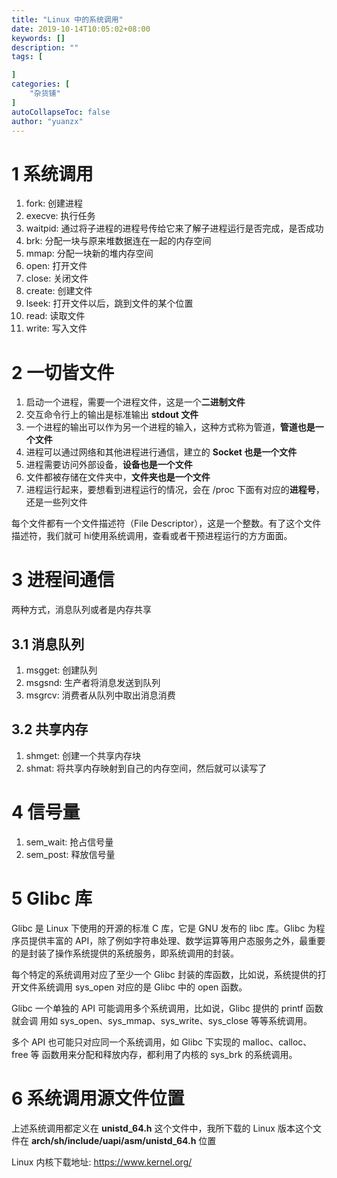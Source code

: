 ```yaml
---
title: "Linux 中的系统调用"
date: 2019-10-14T10:05:02+08:00
keywords: []
description: ""
tags: [

]
categories: [
    "杂货铺"
]
autoCollapseToc: false
author: "yuanzx"
---
```


# 1 系统调用

1. fork: 创建进程
2. execve: 执行任务
3. waitpid: 通过将子进程的进程号传给它来了解子进程运行是否完成，是否成功
4. brk: 分配一块与原来堆数据连在一起的内存空间
5. mmap: 分配一块新的堆内存空间
6. open: 打开文件
7. close: 关闭文件
8. create: 创建文件
9. lseek: 打开文件以后，跳到文件的某个位置
10. read: 读取文件
11. write: 写入文件

# 2 一切皆文件

1. 启动一个进程，需要一个进程文件，这是一个**二进制文件**
2. 交互命令行上的输出是标准输出 **stdout 文件**
3. 一个进程的输出可以作为另一个进程的输入，这种方式称为管道，**管道也是一个文件**
4. 进程可以通过网络和其他进程进行通信，建立的 **Socket 也是一个文件**
5. 进程需要访问外部设备，**设备也是一个文件**
6. 文件都被存储在文件夹中，**文件夹也是一个文件**
7. 进程运行起来，要想看到进程运行的情况，会在 /proc 下面有对应的**进程号**，还是一些列文件

每个文件都有一个文件描述符（File Descriptor），这是一个整数。有了这个文件描述符，我们就可 hi使用系统调用，查看或者干预进程运行的方方面面。

# 3 进程间通信

两种方式，消息队列或者是内存共享

## 3.1 消息队列

1. msgget: 创建队列
2. msgsnd: 生产者将消息发送到队列
3. msgrcv: 消费者从队列中取出消息消费

## 3.2 共享内存

1. shmget: 创建一个共享内存块
2. shmat: 将共享内存映射到自己的内存空间，然后就可以读写了

# 4 信号量

1. sem_wait: 抢占信号量
2. sem_post: 释放信号量

# 5 Glibc 库

Glibc 是 Linux 下使用的开源的标准 C 库，它是 GNU 发布的 libc 库。Glibc 为程序员提供丰富的 API，除了例如字符串处理、数学运算等用户态服务之外，最重要的是封装了操作系统提供的系统服务，即系统调用的封装。

每个特定的系统调用对应了至少一个 Glibc 封装的库函数，比如说，系统提供的打开文件系统调用 sys_open 对应的是 Glibc 中的 open 函数。

Glibc 一个单独的 API 可能调用多个系统调用，比如说，Glibc 提供的 printf 函数就会调
用如 sys_open、sys_mmap、sys_write、sys_close 等等系统调用。

多个 API 也可能只对应同一个系统调用，如 Glibc 下实现的 malloc、calloc、free 等
函数用来分配和释放内存，都利用了内核的 sys_brk 的系统调用。

# 6 系统调用源文件位置

上述系统调用都定义在 **unistd_64.h** 这个文件中，我所下载的 Linux 版本这个文件在 **arch/sh/include/uapi/asm/unistd_64.h** 位置

Linux 内核下载地址: https://www.kernel.org/